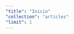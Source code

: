 ```yaml
---
"title": "Inicio"
"collection": "articles"
"limit": 1
---
```


<div flex="100" layout="column" layout-align="center strech" layout-margin>
    <div layout="column" layout-gt-xs="row" layout-padding>
        <app-slideshow flex flex-gt-sm="55"></app-slideshow>
        <app-poster flex flex-gt-sm="45" ng-controller="posterCtrl"></app-poster>
    </div>
    <div layout="row" layout-padding>
        <app-patreon-slider flex="100"></app-patreon-slider>
    </div>
    <div layout="row" layout-padding>
        <app-social-media hide-xs hide-gt-xs show-gt-md flex="100"></app-social-media>
    </div>
    <div layout="row" layout-padding>
        <app-ads-banner flex="100"></app-ads-banner>
    </div>
    <div layout="row" layout-padding>
        <app-article-showcaser flex="100"></app-article-showcaser>
    </div>
</div>
